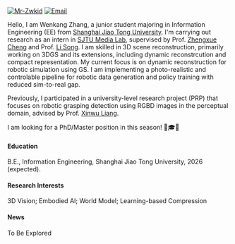

[![Mr-Zwkid](https://img.shields.io/badge/Mr_Zwkid-github-blue?logo=github)](https://github.com/Mr-Zwkid)  [![Email](https://img.shields.io/badge/conquer.wkzhang@sjtu.edu.cn-email-green?logo=mailboxdotorg)
](mailto:conquer.wkzhang@sjtu.edu.cn )

Hello, I am Wenkang Zhang, a junior student majoring in Information Engineering (EE) from [Shanghai Jiao Tong University](https://www.sjtu.edu.cn/). I'm carrying out research as an intern in [SJTU Media Lab](https://medialab.sjtu.edu.cn/), supervised by Prof. [Zhengxue Cheng](https://medialab.sjtu.edu.cn/author/zhengxue-cheng/) and Prof. [Li Song](https://medialab.sjtu.edu.cn/author/li-song/). I am skilled in 3D scene reconstruction, primarily working on 3DGS and its extensions, including dynamic reconstrcution and compact representation.  My current focus is on dynamic reconstruction for robotic simulation using GS. I am implementing a photo-realistic and controlable pipeline for robotic data generation and policy training with reduced sim-to-real gap.

Previously, I participated in a university-level research project (PRP) that focuses on robotic grasping detection using RGBD images in the perceptual domain, advised by Prof. [Xinwu Liang](https://www.aero.sjtu.edu.cn/szdw/szml/51).

I am looking for a PhD/Master position in this season! 👊🎓🔥


#### Education
B.E., Information Engineering, Shanghai Jiao Tong University, 2026 (expected).

#### Research Interests
3D Vision; Embodied AI; World Model; Learning-based Compression

#### News
To Be Explored
<!-- [CLICK HERE TO SEE MORE!](https://notes.sjtu.edu.cn/s/KXi6h8u-b) -->